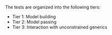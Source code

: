 The tests are organized into the following tiers:

* Tier 1: Model building
* Tier 2: Model passing
* Tier 3: Interaction with unconstrained generics
